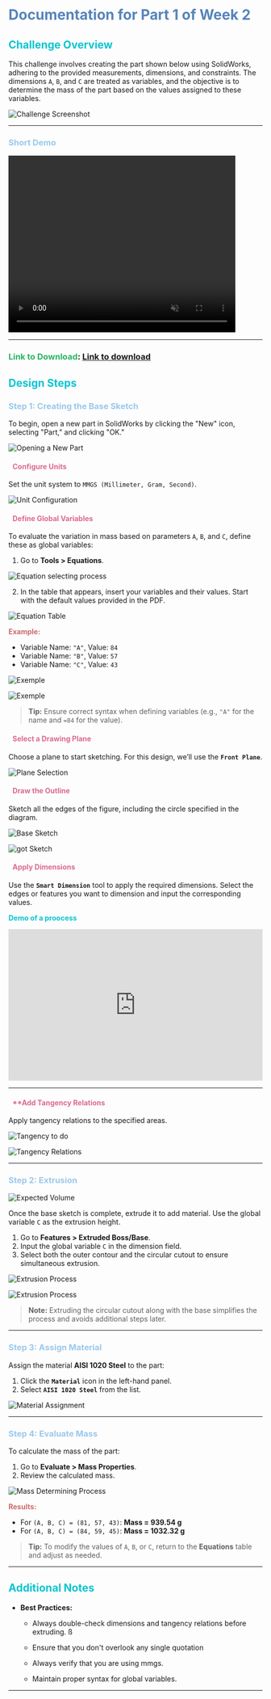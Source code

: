 ﻿# <span style="color: #5784BA;">**Documentation for Part 1 of Week 2**</span>


## <span style="color: #08C5D1;">**Challenge Overview**</span>

This challenge involves creating the part shown below using SolidWorks, adhering to the provided measurements, dimensions, and constraints. The dimensions `A`, `B`, and `C` are treated as variables, and the objective is to determine the mass of the part based on the values assigned to these variables.

![Challenge Screenshot](/images/mechanic_images/week2/label.png)

---

### <span style="color: #9AC8EB;">**Short Demo**</span>

<video width="450" height="350" ccontrols autoplay muted>
  <source src="/videos/mechanic_videos/week2/piece_demo.mp4" type="video/mp4">
  Votre navigateur ne supporte pas la balise vidéo.
</video>

---

### <span style="color: #28B463;">**Link to Download**</span>: [Link to download](/pieces/week_2_pieces.zip)

## <span style="color: #08C5D1;">**Design Steps**</span>

### <span style="color: #9AC8EB;">**Step 1: Creating the Base Sketch**</span>

To begin, open a new part in SolidWorks by clicking the "New" icon, selecting "Part," and clicking "OK."

![Opening a New Part](/images/mechanic_images/week2/ouverture_piece.png) 

#### <span style="color: #DB6A8F; padding-left: 8px;">**Configure Units**</span>
Set the unit system to `MMGS (Millimeter, Gram, Second)`.

![Unit Configuration](/images/mechanic_images/week2/mmgs_setting.png)

#### <span style="color: #DB6A8F; padding-left: 8px;">**Define Global Variables**</span>
To evaluate the variation in mass based on parameters `A`, `B`, and `C`, define these as global variables:
1. Go to **Tools > Equations**.

![Equation selecting process](/images/mechanic_images/week2/equation_selecting_process.png)

2. In the table that appears, insert your variables and their values. Start with the default values provided in the PDF.

![Equation Table](/images/mechanic_images/week2/globale_variable_setting.png)

<span style="color: #CE6A6B;">**Example:**</span>
- Variable Name: `"A"`, Value: `84`
- Variable Name: `"B"`, Value: `57`
- Variable Name: `"C"`, Value: `43`

![Exemple](/images/mechanic_images/week2/default_values_of_variables.png)

![Exemple](/images/mechanic_images/week2/globale_variables.png)

> **Tip:** Ensure correct syntax when defining variables (e.g., `"A"` for the name and `=84` for the value).

####  <span style="color: #DB6A8F; padding-left: 8px;">**Select a Drawing Plane**</span>
Choose a plane to start sketching. For this design, we’ll use the **`Front Plane`**.

![Plane Selection](/images/mechanic_images/week2/plan_selection.png)

#### <span style="color: #DB6A8F; padding-left: 8px;"> **Draw the Outline**</span>
Sketch all the edges of the figure, including the circle specified in the diagram.

![Base Sketch](/images/mechanic_images/week2/esquisse_2D.png)

![got Sketch](/images/mechanic_images/week2/essaie_de_design.png)

#### <span style="color: #DB6A8F; padding-left: 8px;">**Apply Dimensions**</span>
Use the **`Smart Dimension`** tool to apply the required dimensions. Select the edges or features you want to dimension and input the corresponding values.

<span style="color: #08C5D1;">**Demo of a proocess**</span>

<iframe src="https://player.vimeo.com/video/1094296429?h=81ba851189&amp;badge=0&amp;autopause=0&amp;player_id=0&amp;app_id=58479" frameborder="0" allow="autoplay; fullscreen; picture-in-picture; clipboard-write; encrypted-media; web-share" style="width:100%;height:300px;" title="cotations_part_1"></iframe>

---

#### <span style="color: #DB6A8F; padding-left: 8px;">****Add Tangency Relations**</span>
Apply tangency relations to the specified areas.


![Tangency to do](/images/mechanic_images/week2/tangeante_to_apply.png)

![Tangency Relations](/images/mechanic_images/week2/application_de_la_relation_de_tangeante.png)

---


### <span style="color: #9AC8EB;">**Step 2: Extrusion**</span>

![Expected Volume](/images/mechanic_images/week2/cotation_height_C_to_do.png)

Once the base sketch is complete, extrude it to add material. Use the global variable `C` as the extrusion height.
1. Go to **Features > Extruded Boss/Base**.
2. Input the global variable `C` in the dimension field.
3. Select both the outer contour and the circular cutout to ensure simultaneous extrusion.

![Extrusion Process](/images/mechanic_images/week2/extrusion_desquisse.png)

![Extrusion Process](/images/mechanic_images/week2/extrusion_2.png)

> **Note:** Extruding the circular cutout along with the base simplifies the process and avoids additional steps later.

---

### <span style="color: #9AC8EB;">**Step 3: Assign Material**</span>

Assign the material **AISI 1020 Steel** to the part:
1. Click the **`Material`** icon in the left-hand panel.
2. Select **`AISI 1020 Steel`** from the list.

![Material Assignment](/images/mechanic_images/week2/application_materiel.png)

---

### <span style="color: #9AC8EB;">**Step 4: Evaluate Mass**</span>

To calculate the mass of the part:
1. Go to **Evaluate > Mass Properties**.
2. Review the calculated mass.

![Mass Determining Process](/images/mechanic_images/week2/mass_property.png)

<span style="color: #CE6A6B;">**Results:**</span>
- For `(A, B, C) = (81, 57, 43)`: **Mass = 939.54 g**
- For `(A, B, C) = (84, 59, 45)`: **Mass = 1032.32 g**


> **Tip:** To modify the values of `A`, `B`, or `C`, return to the **Equations** table and adjust as needed.

---

## <span style="color: #08C5D1;">**Additional Notes**</span>

- **Best Practices:**
  - Always double-check dimensions and tangency relations before extruding.
ß
  - Ensure that you don't overlook any single quotation
  
  - Always verify that you are using mmgs.

  - Maintain proper syntax for global variables.

---
